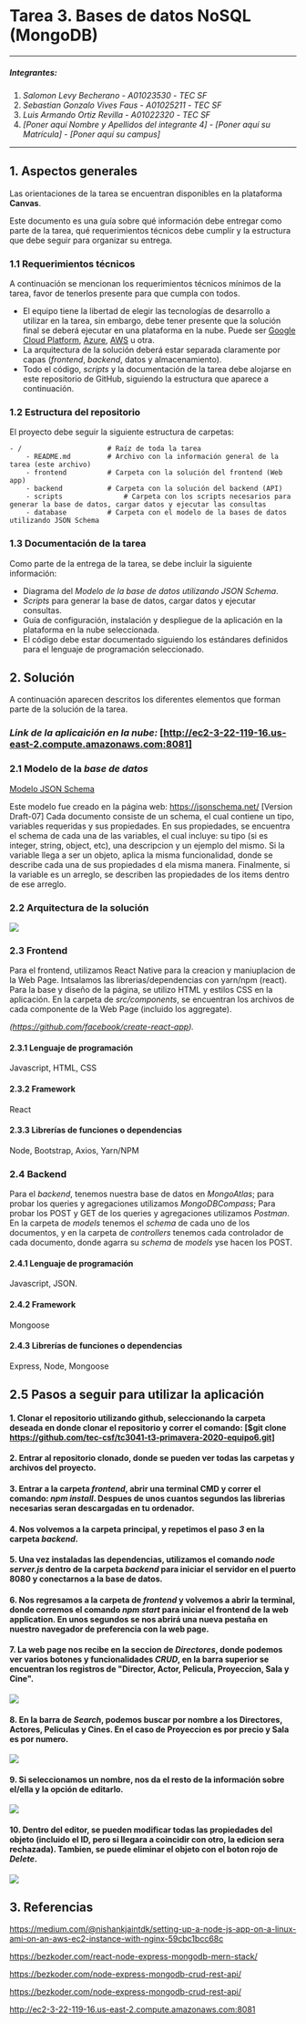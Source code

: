 # Tarea 3. Bases de datos NoSQL (MongoDB)

---

##### Integrantes:
1. *Salomon Levy Becherano* - *A01023530* - *TEC SF*
2. *Sebastian Gonzalo Vives Faus* - *A01025211* - *TEC SF*
3. *Luis Armando Ortiz Revilla* - *A01022320* - *TEC SF*
4. *[Poner aquí Nombre y Apellidos del integrante 4]* - *[Poner aquí su Matrícula]* - *[Poner aquí su campus]*

---
## 1. Aspectos generales

Las orientaciones de la tarea se encuentran disponibles en la plataforma **Canvas**.

Este documento es una guía sobre qué información debe entregar como parte de la tarea, qué requerimientos técnicos debe cumplir y la estructura que debe seguir para organizar su entrega.


### 1.1 Requerimientos técnicos

A continuación se mencionan los requerimientos técnicos mínimos de la tarea, favor de tenerlos presente para que cumpla con todos.

* El equipo tiene la libertad de elegir las tecnologías de desarrollo a utilizar en la tarea, sin embargo, debe tener presente que la solución final se deberá ejecutar en una plataforma en la nube. Puede ser  [Google Cloud Platform](https://cloud.google.com/?hl=es), [Azure](https://azure.microsoft.com/en-us/), [AWS](https://aws.amazon.com/es/free/) u otra.
* La arquitectura de la solución deberá estar separada claramente por capas (*frontend*, *backend*, datos y almacenamiento).
* Todo el código, *scripts* y la documentación de la tarea debe alojarse en este repositorio de GitHub, siguiendo la estructura que aparece a continuación.

### 1.2 Estructura del repositorio

El proyecto debe seguir la siguiente estructura de carpetas:
```
- / 			        # Raíz de toda la tarea
    - README.md			# Archivo con la información general de la tarea (este archivo)
    - frontend			# Carpeta con la solución del frontend (Web app)
    - backend			# Carpeta con la solución del backend (API)
    - scripts		        # Carpeta con los scripts necesarios para generar la base de datos, cargar datos y ejecutar las consultas
    - database			# Carpeta con el modelo de la bases de datos utilizando JSON Schema

```

### 1.3 Documentación de la tarea

Como parte de la entrega de la tarea, se debe incluir la siguiente información:

* Diagrama del *Modelo de la base de datos utilizando JSON Schema*.
* *Scripts* para generar la base de datos, cargar datos y ejecutar consultas.
* Guía de configuración, instalación y despliegue de la aplicación en la plataforma en la nube  seleccionada.
* El código debe estar documentado siguiendo los estándares definidos para el lenguaje de programación seleccionado.

## 2. Solución

A continuación aparecen descritos los diferentes elementos que forman parte de la solución de la tarea.
### *Link de la aplicaición en la nube:* [http://ec2-3-22-119-16.us-east-2.compute.amazonaws.com:8081]

### 2.1 Modelo de la *base de datos* 

[Modelo JSON Schema](database/DatabaseJsonScheme.json)

Este modelo fue creado en la página web: https://jsonschema.net/ [Version Draft-07]
Cada documento consiste de un schema, el cual contiene un tipo, variables requeridas y sus propiedades. En sus propiedades, se encuentra el schema de cada una de las variables, el cual incluye: su tipo (si es integer, string, object, etc), una descripcion y un ejemplo del mismo. Si la variable llega a ser un objeto, aplica la misma funcionalidad, donde se describe cada una de sus propiedades d ela misma manera. Finalmente, si la variable es un arreglo, se describen las propiedades de los items dentro de ese arreglo.

### 2.2 Arquitectura de la solución

![](database/Diagrama.png)

### 2.3 Frontend

Para el frontend, utilizamos React Native para la creacion y maniuplacion de la Web Page. Intsalamos las librerias/dependencias con yarn/npm (react). Para la base y diseño de la página, se utilizo HTML y estilos CSS en la aplicación. En la carpeta de *src/components*, se encuentran los archivos de cada componente de la Web Page (incluido los aggregate).

*(https://github.com/facebook/create-react-app).*

#### 2.3.1 Lenguaje de programación
Javascript, HTML, CSS
#### 2.3.2 Framework
React
#### 2.3.3 Librerías de funciones o dependencias
Node, Bootstrap, Axios, Yarn/NPM

### 2.4 Backend

Para el *backend*, tenemos nuestra base de datos en *MongoAtlas*; para probar los queries y agregaciones utilizamos *MongoDBCompass*; Para probar los POST y GET de los queries y agregaciones utilizamos *Postman*. En la carpeta de *models* tenemos el *schema* de cada uno de los documentos, y en la carpeta de *controllers* tenemos cada controlador de cada documento, donde agarra su *schema* de *models* yse hacen los POST.

#### 2.4.1 Lenguaje de programación
Javascript, JSON.
#### 2.4.2 Framework
Mongoose
#### 2.4.3 Librerías de funciones o dependencias
Express, Node, Mongoose

## 2.5 Pasos a seguir para utilizar la aplicación

#### 1. Clonar el repositorio utilizando github, seleccionando la carpeta deseada en donde clonar el repositorio y correr el comando: [$git clone https://github.com/tec-csf/tc3041-t3-primavera-2020-equipo6.git]
#### 2. Entrar al repositorio clonado, donde se pueden ver todas las carpetas y archivos del proyecto.
#### 3. Entrar a la carpeta *frontend*, abrir una terminal CMD y correr el comando: *npm install*. Despues de unos cuantos segundos las librerias necesarias seran descargadas en tu ordenador.
#### 4. Nos volvemos a la carpeta principal, y repetimos el paso *3* en la carpeta *backend*.
#### 5. Una vez instaladas las dependencias, utilizamos el comando *node server.js* dentro de la carpeta *backend* para iniciar el servidor en el puerto 8080 y conectarnos a la base de datos.
#### 6. Nos regresamos a la carpeta de *frontend* y volvemos a abrir la terminal, donde corremos el comando *npm start* para iniciar el frontend de la web application. En unos segundos se nos abrirá una nueva pestaña en nuestro navegador de preferencia con la web page.
#### 7. La web page nos recibe en la seccion de *Directores*, donde podemos ver varios botones y funcionalidades *CRUD*, en la barra superior se encuentran los registros de "Director, Actor, Pelicula, Proyeccion, Sala y Cine".
![](database/page1.png)
#### 8. En la barra de *Search*, podemos buscar por nombre a los Directores, Actores, Peliculas y Cines. En el caso de Proyeccion es por precio y Sala es por numero.
![](database/pagesearch.png)
#### 9. Si seleccionamos un nombre, nos da el resto de la información sobre el/ella y la opción de editarlo.
![](database/pageselect.png)
#### 10. Dentro del editor, se pueden modificar todas las propiedades del objeto (incluido el ID, pero si llegara a coincidir con otro, la edicion sera rechazada). Tambien, se puede eliminar el objeto con el boton rojo de *Delete*.
![](database/pageedit.png)

## 3. Referencias

https://medium.com/@nishankjaintdk/setting-up-a-node-js-app-on-a-linux-ami-on-an-aws-ec2-instance-with-nginx-59cbc1bcc68c

https://bezkoder.com/react-node-express-mongodb-mern-stack/

https://bezkoder.com/node-express-mongodb-crud-rest-api/

https://bezkoder.com/node-express-mongodb-crud-rest-api/

http://ec2-3-22-119-16.us-east-2.compute.amazonaws.com:8081
